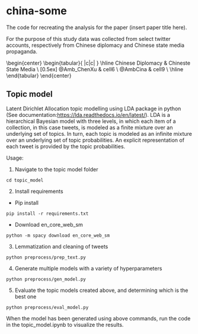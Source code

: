 # china-some
The code for recreating the analysis for the paper (insert paper title here).

For the purpose of this study data was collected from select twitter accounts, respectively from Chinese diplomacy and Chinese state media propaganda.

\begin{center}
\begin{tabular}{ |c|c| } 
 \hline
 Chinese Diplomacy & Chineste State Media \\ [0.5ex]
 @Amb_ChenXu & cell6 \\ 
 @AmbCina & cell9 \\ 
 \hline
\end{tabular}
\end{center}



## Topic model
Latent Dirichlet Allocation topic modelling using LDA package in python (See documentation:https://lda.readthedocs.io/en/latest/). 
LDA is a hierarchical Bayesian model with three levels, in which each item of a collection, in this case tweets, is modeled as a finite mixture over an underlying set of topics. In turn, each topic is modeled as an infinite mixture over an underlying set of topic probabilities. An explicit representation of each tweet is provided by the topic probabilities. 

Usage:
1.  Navigate to the topic model folder
```
cd topic_model
```

2. Install requirements
* Pip install
```
pip install -r requirements.txt
```
* Download en_core_web_sm
```
python -m spacy download en_core_web_sm
```

3. Lemmatization and cleaning of tweets
```
python preprocess/prep_text.py
```

4. Generate multiple models with a variety of hyperparameters  
```
python preprocess/gen_model.py
```

5. Evaluate the topic models created above, and determining which is the best one
```
python preprocess/eval_model.py
```

When the model has been generated using above commands, run the code in the topic_model.ipynb to visualize the results.


